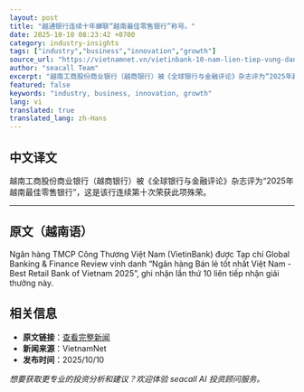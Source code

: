 ```yaml
---
layout: post
title: "越通银行连续十年蝉联“越南最佳零售银行”称号。"
date: 2025-10-10 08:23:42 +0700
category: industry-insights
tags: ["industry","business","innovation","growth"]
source_url: "https://vietnamnet.vn/vietinbank-10-nam-lien-tiep-vung-danh-hieu-ngan-hang-ban-le-tot-nhat-viet-nam-2451195.html"
author: "seacall Team"
excerpt: "越南工商股份商业银行（越商银行）被《全球银行与金融评论》杂志评为“2025年越南最佳零售银行”，这是该行连续第十次荣获此项殊荣。..."
featured: false
keywords: "industry, business, innovation, growth"
lang: vi
translated: true
translated_lang: zh-Hans
---
```


## 中文译文

越南工商股份商业银行（越商银行）被《全球银行与金融评论》杂志评为“2025年越南最佳零售银行”，这是该行连续第十次荣获此项殊荣。

---

## 原文（越南语）

Ngân hàng TMCP Công Thương Việt Nam (VietinBank) được Tạp chí Global Banking &amp; Finance Review vinh danh “Ngân hàng Bán lẻ tốt nhất Việt Nam - Best Retail Bank of Vietnam 2025”, ghi nhận lần thứ 10 liên tiếp nhận giải thưởng này.

## 相关信息

- **原文链接**：[查看完整新闻](https://vietnamnet.vn/vietinbank-10-nam-lien-tiep-vung-danh-hieu-ngan-hang-ban-le-tot-nhat-viet-nam-2451195.html)
- **新闻来源**：VietnamNet
- **发布时间**：2025/10/10

*想要获取更专业的投资分析和建议？欢迎体验 seacall AI 投资顾问服务。*